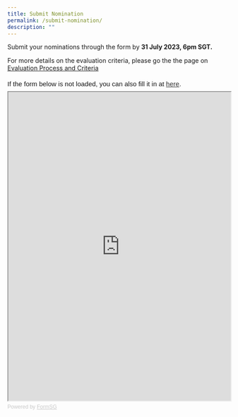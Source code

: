 ```yaml
---
title: Submit Nomination
permalink: /submit-nomination/
description: ""
---
```

<p>Submit your nominations through the form by <strong>31 July 2023, 6pm SGT. </strong></p>
  
<p>For more details on the evaluation criteria, please go the the page on <a aria-label="Link to Evaluation Process and Criteria" href="/evaluation-process/">Evaluation Process and Criteria</a></p>
<div style="font-family: Sans-Serif; font-size: 15px; color: #000; opacity: 0.9; padding-top: 5px; padding-bottom: 8px;"> If the form below is not loaded, you can also fill it in at <a href="https://form.gov.sg/6458b1c7d9d70b00124b9d87">here</a>. </div> 

<!-- Change the width and height values to suit you best -->
<iframe id="iframe" src="https://form.gov.sg/6458b1c7d9d70b00124b9d87" style="width:100%;height:700px"></iframe>

<div style="font-family:Sans-Serif;font-size:12px;color:#999;opacity:0.5;padding-top:5px">Powered by <a href="https://form.gov.sg" style="color: #999">FormSG</a></div>